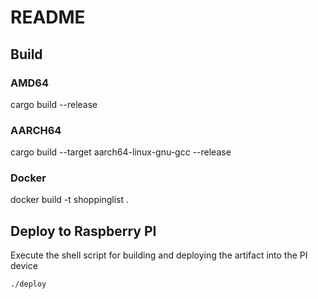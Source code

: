 # README


## Build

### AMD64
cargo build --release

### AARCH64
cargo build --target aarch64-linux-gnu-gcc --release

### Docker
docker build -t shoppinglist .


## Deploy to Raspberry PI

Execute the shell script for building and deploying the artifact into the PI device

`./deploy`
